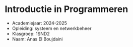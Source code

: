 # Introductie in Programmeren

- Academiejaar: 2024-2025
- Opleiding: systeem en netwerkbeheer
- Klasgroep: 1SND2
- Naam: Anas El Boujdaini

